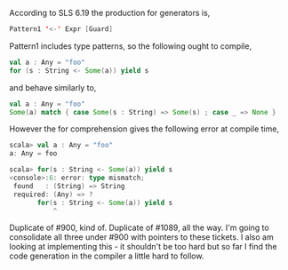 According to SLS 6.19 the production for generators is,
```scala
Pattern1 '<-' Expr [Guard]
```

Pattern1 includes type patterns, so the following ought to compile,
```scala
val a : Any = "foo"
for (s : String <- Some(a)) yield s
```

and behave similarly to,
```scala
val a : Any = "foo"
Some(a) match { case Some(s : String) => Some(s) ; case _ => None }
```

However the for comprehension gives the following error at compile time,
```scala
scala> val a : Any = "foo"
a: Any = foo

scala> for(s : String <- Some(a)) yield s
<console>:6: error: type mismatch;
 found   : (String) => String
 required: (Any) => ?
       for(s : String <- Some(a)) yield s
           ^
```
Duplicate of #900, kind of.
Duplicate of #1089, all the way.  I'm going to consolidate all three under #900 with pointers to these tickets.  I also am looking at implementing this - it shouldn't be too hard but so far I find the code generation in the compiler a little hard to follow.
